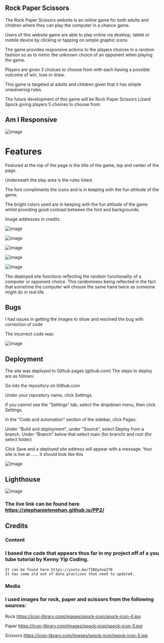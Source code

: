 
## Rock Paper Scissors

The Rock Paper Scissors website is an online game for both adults and children where they can play the computer in a chance game. 

Users of this website game are able to play online via desktop, tablet or mobile device by clicking or tapping on simple graphic icons. 

The game provides responsive actions to the players choices in a random fashion so as to mimic the unknown choice of an opponent when playing the game. 

Players are given 3 choices to choose from with each having a possible outcome of win, lose or draw. 

This game is targeted at adults and children given that it has simple unwaivering rules. 

The future development of this game will be Rock Paper Scissors Lizard Spock giving players 5 choices to choose from. 

## Am I Responsive



![image](https://user-images.githubusercontent.com/35435182/225601709-cfda1be6-29fe-4652-97de-1f6943ace09a.png)


# Features

Featured at the top of the page is the title of the game, top and center of the page. 

Underneath the play area is the rules listed. 

The font compliments the icons and is in keeping with the fun attitude of the game. 

The bright colors used are in keeping with the fun attitude of the game whilst providing good contrast between the font and backgrounds. 

Image addresses in credits. 

![image](https://user-images.githubusercontent.com/35435182/225600437-9f76f6ce-f63a-4360-ad3a-ff7c4f71f804.png)

![image](https://user-images.githubusercontent.com/35435182/225600475-d8fc398e-2afc-4080-85bc-072e80f9d2ee.png)

![image](https://user-images.githubusercontent.com/35435182/225600545-315e5227-1b8c-4971-875e-4159e44f4a96.png)

![image](https://user-images.githubusercontent.com/35435182/225600635-931b3d32-b2b7-49e1-991a-47df12f754f0.png)

![image](https://user-images.githubusercontent.com/35435182/225600707-d9c93fd2-9876-40a4-b99b-198c73fa6b5b.png)

The deployed site functions reflecting the random functionality of a computer or opponent choice. This randomness being reflected in the fact that sometime the computer will choose the same hand twice as someone might do in real life. 

## Bugs

I had issues in getting the images to show and resolved the bug with correction of code 

The incorrect code was: 

![image](https://user-images.githubusercontent.com/35435182/225475927-298716f8-4480-4994-b47b-356204b038d5.png)


## Deployment

The site was deployed to Github pages (github.com) The steps to deploy are as follows: 

Go into the repository on Github.com

Under your repository name, click Settings. 

If you cannot see the "Settings" tab, select the dropdown menu, then click Settings.

In the "Code and automation" section of the sidebar, click Pages.

Under "Build and deployment", under "Source", select Deploy from a branch. Under “Branch” below that select main (for branch) and root (for select folder)

Click Save and a deployed site address will appear with a message: Your site is live at ……  it should look like this 

![image](https://user-images.githubusercontent.com/35435182/225465134-fa0e0598-5c24-417a-aee6-d86a0a97ce71.png)

## Lighthouse
![image](https://user-images.githubusercontent.com/35435182/225605005-a4c8cd94-f4d6-4683-8ddf-744e7a953523.png)



### The live link can be found here https://stephanielenehan.github.io/PP2/

## Credits

### Content

### I based the code that appears thus far in my project off of a you tube tutorial by Kenny Yip Coding. 
    It can be found here https://youtu.be/fIBOydve2f8
    It has some old out of date practices that need to updated. 
   
### Media 

### I used images for rock, paper and scissors from the following sources: 

Rock https://icon-library.com/images/spock-icon/spock-icon-4.jpg

Paper https://icon-library.com/images/spock-icon/spock-icon-3.jpg

Scissors https://icon-library.com/images/spock-icon/spock-icon-5.jpg



